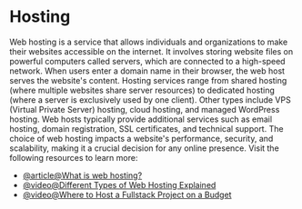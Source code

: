 # Hosting

Web hosting is a service that allows individuals and organizations to make their websites accessible on the internet. It involves storing website files on powerful computers called servers, which are connected to a high-speed network. When users enter a domain name in their browser, the web host serves the website's content. Hosting services range from shared hosting (where multiple websites share server resources) to dedicated hosting (where a server is exclusively used by one client). Other types include VPS (Virtual Private Server) hosting, cloud hosting, and managed WordPress hosting. Web hosts typically provide additional services such as email hosting, domain registration, SSL certificates, and technical support. The choice of web hosting impacts a website's performance, security, and scalability, making it a crucial decision for any online presence.
Visit the following resources to learn more:

- [@article@What is web hosting?](https://www.namecheap.com/hosting/what-is-web-hosting-definition/)
- [@video@Different Types of Web Hosting Explained](https://www.youtube.com/watch?v=AXVZYzw8geg)
- [@video@Where to Host a Fullstack Project on a Budget](https://www.youtube.com/watch?v=Kx_1NYYJS7Q)

